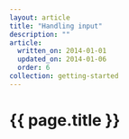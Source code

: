 ```yaml
---
layout: article
title: "Handling input"
description: ""
article:
  written_on: 2014-01-01
  updated_on: 2014-01-06
  order: 6
collection: getting-started
---
```


<h1>{{ page.title }}</h1>